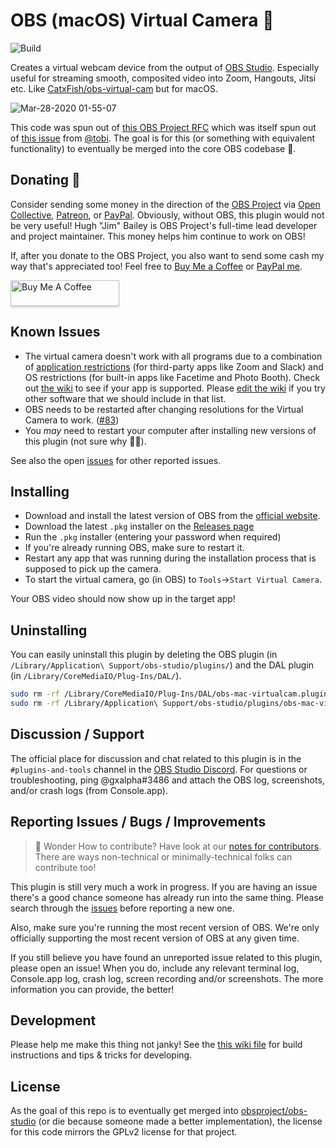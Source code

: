 # OBS (macOS) Virtual Camera 🎥

![Build](https://github.com/johnboiles/obs-mac-virtualcam/workflows/Build%20and%20(maybe)%20Release/badge.svg)

Creates a virtual webcam device from the output of [OBS Studio](https://obsproject.com/). Especially useful for streaming smooth, composited video into Zoom, Hangouts, Jitsi etc. Like [CatxFish/obs-virtual-cam](https://github.com/CatxFish/obs-virtual-cam) but for macOS.

![Mar-28-2020 01-55-07](https://user-images.githubusercontent.com/218876/77819715-279b8700-709a-11ea-8885-aa15051665ee.gif)

This code was spun out of [this OBS Project RFC](https://github.com/obsproject/rfcs/pull/15) which was itself spun out of [this issue](https://github.com/obsproject/obs-studio/issues/2568) from [@tobi](https://github.com/tobi). The goal is for this (or something with equivalent functionality) to eventually be merged into the core OBS codebase 🤞.

## Donating 💸

Consider sending some money in the direction of the [OBS Project](https://obsproject.com/contribute) via [Open Collective](https://opencollective.com/obsproject/contribute), [Patreon](https://patreon.com/OBSProject), or [PayPal](https://www.paypal.me/obsproject). Obviously, without OBS, this plugin would not be very useful! Hugh "Jim" Bailey is OBS Project's full-time lead developer and project maintainer. This money helps him continue to work on OBS!

If, after you donate to the OBS Project, you also want to send some cash my way that's appreciated too! Feel free to [Buy Me a Coffee](https://www.buymeacoffee.com/johnboiles) or [PayPal me](https://paypal.me/johnboiles).

<a href="https://www.buymeacoffee.com/johnboiles" target="_blank"><img src="https://www.buymeacoffee.com/assets/img/custom_images/orange_img.png" alt="Buy Me A Coffee" style="height: 41px !important;width: 174px !important;box-shadow: 0px 3px 2px 0px rgba(190, 190, 190, 0.5) !important;-webkit-box-shadow: 0px 3px 2px 0px rgba(190, 190, 190, 0.5) !important;" ></a>

## Known Issues

* The virtual camera doesn't work with all programs due to a combination of [application restrictions](https://developer.apple.com/documentation/bundleresources/entitlements/com_apple_security_cs_disable-library-validation?language=objc) (for third-party apps like Zoom and Slack) and OS restrictions (for built-in apps like Facetime and Photo Booth). Check out [the wiki](https://github.com/johnboiles/obs-mac-virtualcam/wiki/Compatibility) to see if your app is supported. Please [edit the wiki](https://github.com/johnboiles/obs-mac-virtualcam/wiki/Compatibility/_edit) if you try other software that we should include in that list.
* OBS needs to be restarted after changing resolutions for the Virtual Camera to work. ([#83](https://github.com/johnboiles/obs-mac-virtualcam/issues/83))
* You _may_ need to restart your computer after installing new versions of this plugin (not sure why 🤷‍♂️).

See also the open [issues](https://github.com/johnboiles/obs-mac-virtualcam/issues) for other reported issues.

## Installing

* Download and install the latest version of OBS from the [official website](https://obsproject.com).
* Download the latest `.pkg` installer on the [Releases page](https://github.com/johnboiles/obs-mac-virtualcam/releases)
* Run the `.pkg` installer (entering your password when required)
* If you're already running OBS, make sure to restart it.
* Restart any app that was running during the installation process that is supposed to pick up the camera.
* To start the virtual camera, go (in OBS) to `Tools`→`Start Virtual Camera`.

Your OBS video should now show up in the target app!

## Uninstalling

You can easily uninstall this plugin by deleting the OBS plugin (in `/Library/Application\ Support/obs-studio/plugins/`) and the DAL plugin (in `/Library/CoreMediaIO/Plug-Ins/DAL/`).

```bash
sudo rm -rf /Library/CoreMediaIO/Plug-Ins/DAL/obs-mac-virtualcam.plugin
sudo rm -rf /Library/Application\ Support/obs-studio/plugins/obs-mac-virtualcam
```

## Discussion / Support

The official place for discussion and chat related to this plugin is in the `#plugins-and-tools` channel in the [OBS Studio Discord](https://discord.gg/obsproject). For questions or troubleshooting, ping @gxalpha#3486 and attach the OBS log, screenshots, and/or crash logs (from Console.app).

## Reporting Issues / Bugs / Improvements

> 🚀 Wonder How to contribute? Have look at our [notes for contributors](https://github.com/johnboiles/obs-mac-virtualcam/wiki/Contributing). There are ways non-technical or minimally-technical folks can contribute too!

This plugin is still very much a work in progress. If you are having an issue there's a good chance someone has already run into the same thing. Please search through the [issues](https://github.com/johnboiles/obs-mac-virtualcam/issues) before reporting a new one.

Also, make sure you're running the most recent version of OBS. We're only officially supporting the most recent version of OBS at any given time.

If you still believe you have found an unreported issue related to this plugin, please open an issue! When you do, include any relevant terminal log, Console.app log, crash log, screen recording and/or screenshots. The more information you can provide, the better!

## Development

Please help me make this thing not janky! See the [this wiki file](https://github.com/johnboiles/obs-mac-virtualcam/wiki/Developing) for build instructions and tips & tricks for developing.

## License

As the goal of this repo is to eventually get merged into [obsproject/obs-studio](https://github.com/obsproject/obs-studio/) (or die because someone made a better implementation), the license for this code mirrors the GPLv2 license for that project.

